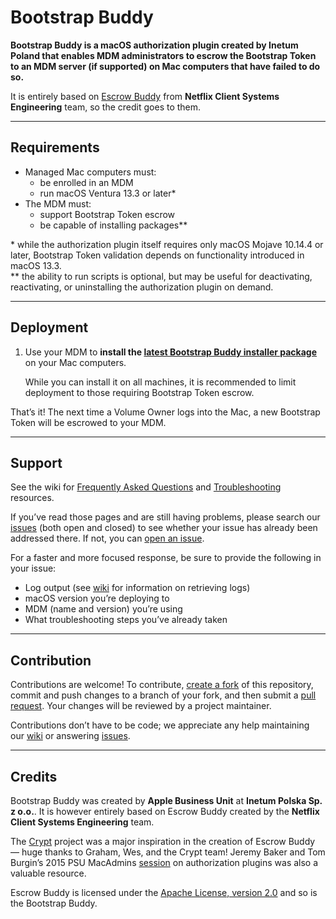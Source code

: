 # Bootstrap Buddy

**Bootstrap Buddy is a macOS authorization plugin created by Inetum Poland that enables MDM administrators to escrow the Bootstrap Token to an MDM server (if supported) on Mac computers that have failed to do so.**

It is entirely based on [Escrow Buddy](https://github.com/macadmins/escrow-buddy) from **Netflix Client Systems Engineering** team, so the credit goes to them.

---

## Requirements

- Managed Mac computers must:
    - be enrolled in an MDM
    - run macOS Ventura 13.3 or later*
- The MDM must:
    - support Bootstrap Token escrow
    - be capable of installing packages**

\* while the authorization plugin itself requires only macOS Mojave 10.14.4 or later, Bootstrap Token validation depends on functionality introduced in macOS 13.3.  
\** the ability to run scripts is optional, but may be useful for deactivating, reactivating, or uninstalling the authorization plugin on demand.

---

## Deployment

1. Use your MDM to **install the [latest Bootstrap Buddy installer package](https://github.com/Inetum-Poland/bootstrap-buddy/releases/latest)** on your Mac computers.

    While you can install it on all machines, it is recommended to limit deployment to those requiring Bootstrap Token escrow.

That’s it! The next time a Volume Owner logs into the Mac, a new Bootstrap Token will be escrowed to your MDM.

---

## Support

See the wiki for [Frequently Asked Questions](https://github.com/Inetum-Poland/bootstrap-buddy/wiki/FAQ) and [Troubleshooting](https://github.com/Inetum-Poland/bootstrap-buddy/wiki/Troubleshooting) resources.

If you’ve read those pages and are still having problems, please search our [issues](https://github.com/Inetum-Poland/bootstrap-buddy/issues) (both open and closed) to see whether your issue has already been addressed there. If not, you can [open an issue](https://github.com/Inetum-Poland/bootstrap-buddy/issues/new?template=default.md).

For a faster and more focused response, be sure to provide the following in your issue:

- Log output (see [wiki](https://github.com/Inetum-Poland/bootstrap-buddy/wiki/FAQ#how-do-i-view-bootstrap-buddys-logs) for information on retrieving logs)
- macOS version you’re deploying to
- MDM (name and version) you’re using
- What troubleshooting steps you’ve already taken

---

## Contribution

Contributions are welcome! To contribute, [create a fork](https://github.com/Inetum-Poland/bootstrap-buddy/fork) of this repository, commit and push changes to a branch of your fork, and then submit a [pull request](https://docs.github.com/en/pull-requests/collaborating-with-pull-requests/proposing-changes-to-your-work-with-pull-requests/creating-a-pull-request). Your changes will be reviewed by a project maintainer.

Contributions don’t have to be code; we appreciate any help maintaining our [wiki](https://github.com/Inetum-Poland/bootstrap-buddy/wiki) or answering [issues](https://github.com/Inetum-Poland/bootstrap-buddy/issues).

---

## Credits

Bootstrap Buddy was created by **Apple Business Unit** at **Inetum Polska Sp. z o.o.**.
It is however entirely based on Escrow Buddy created by the **Netflix Client Systems Engineering** team.

The [Crypt](https://github.com/grahamgilbert/crypt) project was a major inspiration in the creation of Escrow Buddy — huge thanks to Graham, Wes, and the Crypt team! Jeremy Baker and Tom Burgin’s 2015 PSU MacAdmins [session](https://www.youtube.com/watch?v=tcmql5byA_I) on authorization plugins was also a valuable resource.

Escrow Buddy is licensed under the [Apache License, version 2.0](https://www.apache.org/licenses/LICENSE-2.0) and so is the Bootstrap Buddy.

